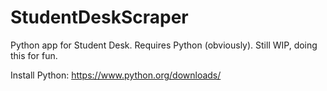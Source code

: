 # StudentDeskScraper

Python app for Student Desk. Requires Python (obviously). Still WIP, doing this for fun.

Install Python: https://www.python.org/downloads/
